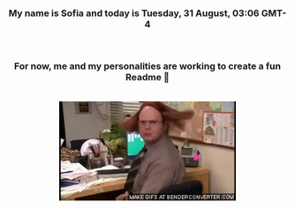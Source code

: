 


<div align="center">
<h3 >My name is Sofia and today is Tuesday, 31 August, 03:06 GMT-4</h3><br>
<h3 >For now, me and my personalities are working to create a fun Readme 👋
</h3><br>
<img src='img/dwight.gif' alt='working...'/>
</div>

